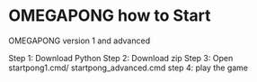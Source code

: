 # OMEGAPONG how to Start
OMEGAPONG version 1 and advanced

Step 1: Download Python
Step 2: Download zip 
Step 3: Open startpong1.cmd/ startpong_advanced.cmd
step 4: play the game
